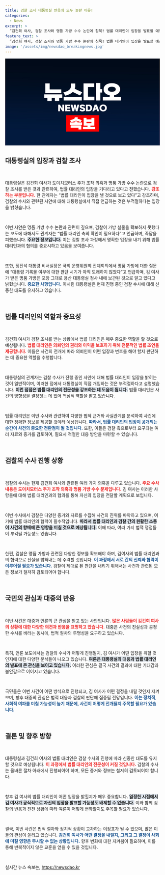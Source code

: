 ```yaml
---
title: 검찰 조사 대통령실 반응에 모두 놀란 이유!
categories:
  - News
excerpt: >
  “김건희 여사, 검찰 조사와 명품 가방 수수 논란에 침묵! 법률 대리인이 입장을 발표할 예정이라고 밝혀진 가운데, 대통령실의 신중한 대응은 어떤 의미일까?”
feature_text: >
  “김건희 여사, 검찰 조사와 명품 가방 수수 논란에 침묵! 법률 대리인이 입장을 발표할 예정이라고 밝혀진 가운데, 대통령실의 신중한 대응은 어떤 의미일까?”
image: '/assets/img/newsdao_breakingnews.jpg'
---
```


<p><img src="/assets/img/newsdao_breakingnews.jpg" alt="koreaapp 속보" /></p>

<h2 data-ke-size="size26">대통령실의 입장과 검찰 조사</h2>

<p data-ke-size="size16">&nbsp;</p>

<p>대통령실은 김건희 여사가 도이치모터스 주가 조작 의혹과 명품 가방 수수 논란으로 검찰 조사를 받은 것과 관련하여, 법률 대리인의 입장을 기다리고 있다고 전했습니다. <b><span style="color: #ee2323;">강조하는 부분입니다.</span></b> 한 관계자는 “법률 대리인이 입장을 낼 것으로 보고 있다”고 강조하며, 검찰의 수사와 관련된 사안에 대해 대통령실에서 직접 언급하는 것은 부적절하다는 입장을 밝혔습니다.</p>

<p data-ke-size="size16">&nbsp;</p>

<p>이번 사안은 명품 가방 수수 논란과 관련이 깊으며, 검찰이 가방 실물을 확보하지 못했다는 보도에 대해서도 관계자는 “법률 대리인 측의 확인이 필요하다”고 언급하며, 즉답을 피했습니다. <b><span style="background-color: #21538527;">주요한 정보입니다.</span></b> 이는 검찰 조사 과정에서 명확한 입장을 내기 위해 법률 대리인과의 협의를 중요시하고 있음을 보여줍니다.</p>

<p data-ke-size="size16">&nbsp;</p>

<p>또한, 정진석 대통령 비서실장은 국회 운영위원회 전체회의에서 명품 가방에 대한 질문에 “대통령 기록물 여부에 대한 판단 시기가 아직 도래하지 않았다”고 언급하며, 김 여사가 받은 명품 가방은 포장 그대로 용산 대통령실 청사 내에 보관된 것으로 알고 있다고 밝혔습니다. <b><span style="color: #1a5490;">중요한 사항입니다.</span></b> 이처럼 대통령실은 현재 진행 중인 검찰 수사에 대해 신중한 태도를 유지하고 있습니다.</p>

<p data-ke-size="size16">&nbsp;</p>

<h2 data-ke-size="size26">법률 대리인의 역할과 중요성</h2>

<p data-ke-size="size16">&nbsp;</p>

<p>김건희 여사가 검찰 조사를 받는 상황에서 법률 대리인은 매우 중요한 역할을 할 것으로 예상됩니다. <b><span style="color: #ee2323;">법률 대리인은 의뢰인의 권리와 이익을 보호하기 위해 전문적인 법률 조언을 제공합니다.</span></b> 이들은 사건의 전개에 따라 의뢰인이 어떤 입장과 변호를 해야 할지 판단하는 데 중요한 역할을 수행합니다.</p>

<p data-ke-size="size16">&nbsp;</p>

<p>대통령실의 관계자는 검찰 수사가 진행 중인 사안에 대해 법률 대리인이 입장을 밝히는 것이 일반적이며, 이러한 점에서 대통령실이 직접 개입하는 것은 부적절하다고 설명했습니다. <b><span style="background-color: #21538527;">이런 점점은 법률 대리인의 전문성을 강조하는 데 도움이 됩니다.</span></b> 법률 대리인은 사건의 방향성을 결정짓는 데 있어 핵심적 역할을 맡고 있습니다.</p>

<p data-ke-size="size16">&nbsp;</p>

<p>법률 대리인은 이번 수사와 관련하여 다양한 법적 근거와 사실관계를 분석하여 사건에 대한 정확한 정보를 제공할 것이라 예상됩니다. <b><span style="color: #1a5490;">따라서, 법률 대리인의 입장이 공개되는 순간이 사건의 중요한 전환점이 될 것입니다.</span></b> 또한, 이들은 검찰 측으로부터 요구되는 여러 자료와 증거를 검토하여, 필요시 적절한 대응 방안을 마련할 수 있습니다.</p>

<p data-ke-size="size16">&nbsp;</p>

<h2 data-ke-size="size26">검찰의 수사 진행 상황</h2>

<p data-ke-size="size16">&nbsp;</p>

<p>검찰의 수사는 현재 김건희 여사와 관련된 여러 가지 의혹을 다루고 있습니다. <b><span style="color: #ee2323;">주요 수사 내용은 도이치모터스 주가 조작 의혹과 명품 가방 수수 문제입니다.</span></b> 김 여사는 이러한 사항들에 대해 법률 대리인과의 협의를 통해 자신의 입장을 전달할 계획으로 보입니다.</p>

<p data-ke-size="size16">&nbsp;</p>

<p>이번 수사에서 검찰은 다양한 증거와 자료를 수집해 사건의 진위를 파악하고 있으며, 여기에 법률 대리인의 협력이 필수적입니다. <b><span style="background-color: #21538527;">따라서 법률 대리인과 검찰 간의 원활한 소통이 사건의 향배에 큰 영향을 미칠 것으로 예상됩니다.</span></b> 이에 따라, 여러 가지 법적 쟁점들이 부각될 가능성도 있습니다.</p>

<p data-ke-size="size16">&nbsp;</p>

<p>한편, 검찰은 명품 가방과 관련된 다양한 정보를 확보해야 하며, 김여사의 법률 대리인과의 협력으로 진실을 밝혀내는 데 주력할 것입니다. <b><span style="color: #1a5490;">이 과정에서 서로 간의 신뢰와 협력이 이루어질 필요가 있습니다.</span></b> 검찰이 제대로 된 판단을 내리기 위해서는 사건과 관련된 모든 정보가 철저히 검토되어야 합니다.</p>

<p data-ke-size="size16">&nbsp;</p>

<h2 data-ke-size="size26">국민의 관심과 대중의 반응</h2>

<p data-ke-size="size16">&nbsp;</p>

<p>이번 사건은 대중과 언론의 큰 관심을 받고 있는 사안입니다. <b><span style="color: #ee2323;">많은 사람들이 김건희 여사의 상황에 대한 다양한 의견과 반응을 표명하고 있습니다.</span></b> 대중은 사건의 진실성과 공정한 수사를 바라는 동시에, 법적 절차의 투명성을 요구하고 있습니다.</p>

<p data-ke-size="size16">&nbsp;</p>

<p>특히, 언론 보도에서는 검찰의 수사가 어떻게 진행될지, 김 여사가 어떤 입장을 취할 것인지에 대한 다양한 분석들이 나오고 있습니다. <b><span style="background-color: #21538527;">여론은 대통령실의 대응과 법률 대리인의 발표에 큰 관심을 보이고 있습니다.</span></b> 이러한 관심은 결국 사건의 결과에 대한 기대감과 불안감으로 이어지고 있습니다.</p>

<p data-ke-size="size16">&nbsp;</p>

<p>국민들은 이번 사건이 어떤 방식으로 진행되고, 김 여사가 어떤 결정을 내릴 것인지 지켜보며, 향후 대중의 관심은 법적 대응과 검찰의 판단에 집중될 전망입니다. <b><span style="color: #1a5490;">이는 정치적, 사회적 여파를 미칠 가능성이 높기 때문에, 사건이 어떻게 전개될지 주목할 필요가 있습니다.</span></b></p>

<p data-ke-size="size16">&nbsp;</p>

<h2 data-ke-size="size26">결론 및 향후 방향</h2>

<p data-ke-size="size16">&nbsp;</p>

<p>대통령실과 김건희 여사의 법률 대리인은 검찰 수사의 진행에 따라 신중한 태도를 유지할 것으로 예상됩니다. <b><span style="color: #ee2323;">이 과정에서 법률 대리인의 전문성이 커질 것입니다.</span></b> 검찰의 수사는 올바른 절차 아래에서 진행되어야 하며, 모든 증거와 정보는 철저히 검토되어야 합니다.</p>

<p data-ke-size="size16">&nbsp;</p>

<p>향후 김 여사의 법률 대리인이 어떤 입장을 밝힐지가 매우 중요합니다. <b><span style="background-color: #21538527;">일정한 시점에서 김 여사가 공식적으로 자신의 입장을 발표할 가능성도 배제할 수 없습니다.</span></b> 이와 함께 검찰의 반응과 진전 상황에 따라 여론이 어떻게 변화할지도 주목할 필요가 있습니다.</p>

<p data-ke-size="size16">&nbsp;</p>

<p>결국, 이번 사건은 법적 절차와 정치적 상황이 교차하는 이정표가 될 수 있으며, 많은 이들의 관심이 쏠리고 있습니다. <b><span style="color: #1a5490;">김건희 여사가 어떤 결정을 내릴지, 그리고 그 결정이 사회에 미칠 영향은 무시할 수 없는 상황입니다.</span></b> 향후 변화에 대한 지켜봄이 필요하며, 이를 통해 반복적이지 않은 교훈을 얻을 수 있을 것입니다.</p>

<p data-ke-size="size16">&nbsp;</p>
실시간 뉴스 속보는, <a href="https://newsdao.kr" rel="dofollow">https://newsdao.kr</a>


